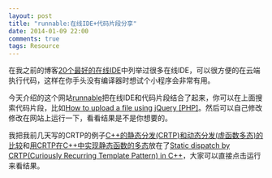 ```yaml
---
layout: post
title: "runnable:在线IDE+代码片段分享"
date: 2014-01-09 22:00
comments: true
tags: Resource
---
```


在我之前的博客[20个最好的在线IDE](http://fresky.github.io/blog/2012/11/17/blogpost/)中列举过很多在线IDE，可以很方便的在云端执行代码，这样在你手头没有编译器时想试个小程序会非常有用。

今天介绍的这个网站[runnable](http://runnable.com/)把在线IDE和代码片段结合了起来，你可以在上面搜索代码片段，比如[How to upload a file using jQuery [PHP]](http://runnable.com/UZKDAYo3XEw2AACX/how-to-upload-a-file-using-jquery-for-php)。然后可以自己修改修改在网站上运行一下，看看结果是不是你想要的。

我把我前几天写的CRTP的例子[C++的静态分发(CRTP)和动态分发(虚函数多态)的比较](http://fresky.github.io/blog/2014/01/03/cpp-static-dispatch-crtp-vs-dynamic-dispatch-virtual-method/)和[用CRTP在C++中实现静态函数的多态](http://fresky.github.io/blog/2014/01/06/crtp-static-polymorphism-in-c-plus-plus/)放在了[Static dispatch by CRTP(Curiously Recurring Template Pattern) in C++](http://runnable.com/Us9FB7khfiNWAARY/static-dispatch-by-crtp-curiously-recurring-template-pattern-in-c%2B%2B)，大家可以直接点击运行来看结果。